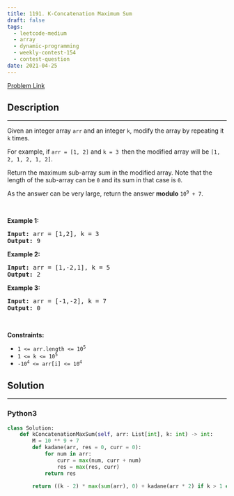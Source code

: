 ```yaml
---
title: 1191. K-Concatenation Maximum Sum
draft: false
tags: 
  - leetcode-medium
  - array
  - dynamic-programming
  - weekly-contest-154
  - contest-question
date: 2021-04-25
---
```


[Problem Link](https://leetcode.com/problems/k-concatenation-maximum-sum/)

## Description

---
<p>Given an integer array <code>arr</code> and an integer <code>k</code>, modify the array by repeating it <code>k</code> times.</p>

<p>For example, if <code>arr = [1, 2]</code> and <code>k = 3 </code>then the modified array will be <code>[1, 2, 1, 2, 1, 2]</code>.</p>

<p>Return the maximum sub-array sum in the modified array. Note that the length of the sub-array can be <code>0</code> and its sum in that case is <code>0</code>.</p>

<p>As the answer can be very large, return the answer <strong>modulo</strong> <code>10<sup>9</sup> + 7</code>.</p>

<p>&nbsp;</p>
<p><strong class="example">Example 1:</strong></p>

<pre>
<strong>Input:</strong> arr = [1,2], k = 3
<strong>Output:</strong> 9
</pre>

<p><strong class="example">Example 2:</strong></p>

<pre>
<strong>Input:</strong> arr = [1,-2,1], k = 5
<strong>Output:</strong> 2
</pre>

<p><strong class="example">Example 3:</strong></p>

<pre>
<strong>Input:</strong> arr = [-1,-2], k = 7
<strong>Output:</strong> 0
</pre>

<p>&nbsp;</p>
<p><strong>Constraints:</strong></p>

<ul>
	<li><code>1 &lt;= arr.length &lt;= 10<sup>5</sup></code></li>
	<li><code>1 &lt;= k &lt;= 10<sup>5</sup></code></li>
	<li><code>-10<sup>4</sup> &lt;= arr[i] &lt;= 10<sup>4</sup></code></li>
</ul>


## Solution

---
### Python3
``` py title='k-concatenation-maximum-sum'
class Solution:
    def kConcatenationMaxSum(self, arr: List[int], k: int) -> int:
        M = 10 ** 9 + 7
        def kadane(arr, res = 0, curr = 0):
            for num in arr:
                curr = max(num, curr + num)
                res = max(res, curr)
            return res
        
        return ((k - 2) * max(sum(arr), 0) + kadane(arr * 2) if k > 1 else kadane(arr)) % M
```

